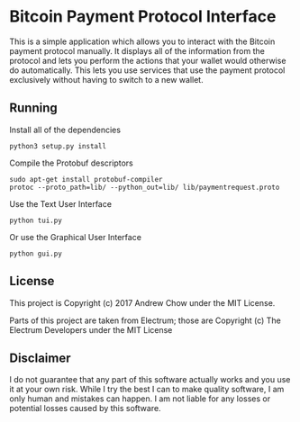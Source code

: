 # Bitcoin Payment Protocol Interface

This is a simple application which allows you to interact with the Bitcoin payment protocol manually. It displays all of the information from the protocol and lets you perform the actions that your wallet would otherwise do automatically. This lets you use services that use the payment protocol exclusively without having to switch to a new wallet.

## Running

Install all of the dependencies

    python3 setup.py install
    
Compile the Protobuf descriptors

    sudo apt-get install protobuf-compiler
    protoc --proto_path=lib/ --python_out=lib/ lib/paymentrequest.proto

Use the Text User Interface

    python tui.py

Or use the Graphical User Interface

    python gui.py

## License

This project is Copyright (c) 2017 Andrew Chow under the MIT License.

Parts of this project are taken from Electrum; those are Copyright (c) The Electrum Developers under the MIT License

## Disclaimer

I do not guarantee that any part of this software actually works and you use it at your own risk. While I try the best I can to make quality software, I am only human and mistakes can happen. I am not liable for any losses or potential losses caused by this software.
